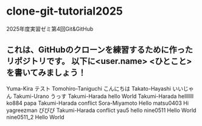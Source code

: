 # clone-git-tutorial2025
2025年度実習ゼミ第4回Git&amp;GitHub

これは、GitHubのクローンを練習するために作ったリポジトリです。
以下に<user.name> <ひとこと>を書いてみましょう！
--------------------------------------------------------------
Yuma-Kira テスト
 Tomohiro-Taniguchi こんにちは
 Takato-Hayashi いいじゃん
 Takumi-Urano うっす
 Takumi-Harada hello World
 Takumi-Harada helllllll
 ko884 papa
 Takumi-Harada conflict 
 Sora-Miyamoto Hello
 matsu0403 Hi
 yagreezman ぴぴぴ
 Takumi-Harada conflict
 yau5 hello 
 nine0511 Hello World
 nine0511_2 Hello World
